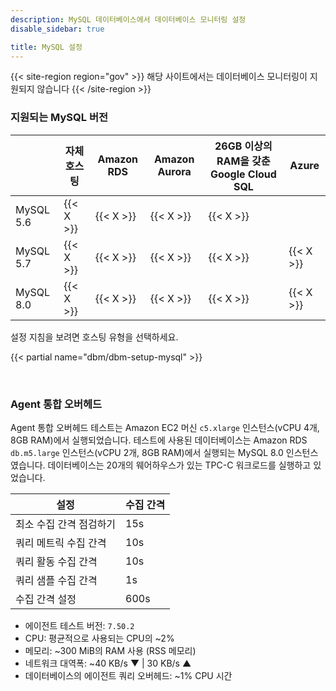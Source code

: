 ```yaml
---
description: MySQL 데이터베이스에서 데이터베이스 모니터링 설정
disable_sidebar: true

title: MySQL 설정
---
```


{{< site-region region="gov" >}}
해당 사이트에서는 데이터베이스 모니터링이 지원되지 않습니다
{{< /site-region >}}

### 지원되는 MySQL 버전

|  | 자체 호스팅 | Amazon RDS | Amazon Aurora | 26GB 이상의 RAM을 갖춘 Google Cloud SQL | Azure |
|--|------------|---------|------------|------------------|---------|
| MySQL 5.6 | {{< X >}} | {{< X >}} | {{< X >}} | {{< X >}} |  |
| MySQL 5.7 | {{< X >}} | {{< X >}} | {{< X >}} | {{< X >}} | {{< X >}} |
| MySQL 8.0 | {{< X >}} | {{< X >}} | {{< X >}} | {{< X >}} | {{< X >}} |

설정 지침을 보려면 호스팅 유형을 선택하세요.

{{< partial name="dbm/dbm-setup-mysql" >}}

<br>

### Agent 통합 오버헤드

Agent 통합 오버헤드 테스트는 Amazon EC2 머신 `c5.xlarge` 인스턴스(vCPU 4개, 8GB RAM)에서 실행되었습니다. 테스트에 사용된 데이터베이스는 Amazon RDS `db.m5.large` 인스턴스(vCPU 2개, 8GB RAM)에서 실행되는 MySQL 8.0 인스턴스였습니다. 데이터베이스는 20개의 웨어하우스가 있는 TPC-C 워크로드를 실행하고 있었습니다.

| 설정                              | 수집 간격 |
| ------------------------------------ | ------------------- |
| 최소 수집 간격 점검하기        | 15s                 |
| 쿼리 메트릭 수집 간격    | 10s                 |
| 쿼리 활동 수집 간격 | 10s                 |
| 쿼리 샘플 수집 간격    | 1s                  |
| 수집 간격 설정         | 600s                |

* 에이전트 테스트 버전: `7.50.2`
* CPU: 평균적으로 사용되는 CPU의 ~2%
* 메모리: ~300 MiB의 RAM 사용 (RSS 메모리)
* 네트워크 대역폭: ~40 KB/s ▼ | 30 KB/s ▲
* 데이터베이스의 에이전트 쿼리 오버헤드:  ~1% CPU 시간
